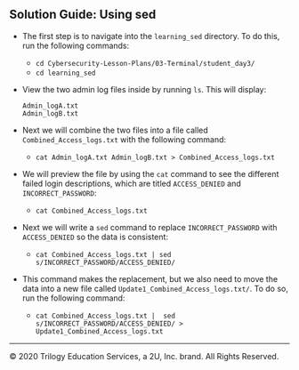 ## Solution Guide: Using sed 

- The first step is to navigate into the `learning_sed` directory. To do this, run the following commands:
 
  - `cd Cybersecurity-Lesson-Plans/03-Terminal/student_day3/`
  - `cd learning_sed`
       
- View the two admin log files inside by running `ls`. This will display:   
    ```
    Admin_logA.txt 
    Admin_logB.txt 
    ```
- Next we will combine the two files into a file called `Combined_Access_logs.txt` with the following command:

  - `cat Admin_logA.txt Admin_logB.txt > Combined_Access_logs.txt`

- We will preview the file by using the `cat` command to see the different failed login descriptions, which are titled `ACCESS_DENIED` and `INCORRECT_PASSWORD`:

   - `cat Combined_Access_logs.txt`
           
- Next we will write a `sed` command to replace  `INCORRECT_PASSWORD` with `ACCESS_DENIED` so the data is consistent:    

  - `cat Combined_Access_logs.txt | sed s/INCORRECT_PASSWORD/ACCESS_DENIED/`
          
- This command makes the replacement, but we also need to move the data into a new file called `Update1_Combined_Access_logs.txt/`. To do so, run the following command:

  - `cat Combined_Access_logs.txt |  sed s/INCORRECT_PASSWORD/ACCESS_DENIED/ > Update1_Combined_Access_logs.txt`

---
© 2020 Trilogy Education Services, a 2U, Inc. brand. All Rights Reserved.
